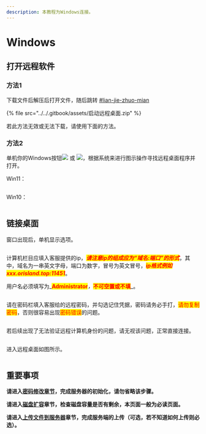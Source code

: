 ```yaml
---
description: 本教程为Windows连接。
---
```


# Windows

## 打开远程软件

### 方法1

下载文件后解压后打开文件，随后跳转 [#lian-jie-zhuo-mian](windows.md#lian-jie-zhuo-mian "mention")

{% file src="../../.gitbook/assets/启动远程桌面.zip" %}

若此方法无效或无法下载，请使用下面的方法。

### 方法2

单机你的Windows按钮![](<../../.gitbook/assets/image (7) (1) (1).png>) 或 ![](<../../.gitbook/assets/image (1) (1) (1) (1) (1) (1) (1) (1) (1) (1) (1) (1) (1) (1) (1) (1) (1).png>)，根据系统来进行图示操作寻找远程桌面程序并打开。

Win11：

<figure><img src="../../.gitbook/assets/chrome_hpbSBDEyn5 (1).png" alt=""><figcaption></figcaption></figure>

Win10：

<figure><img src="../../.gitbook/assets/mstsc_XtxDbHxnpI.png" alt=""><figcaption></figcaption></figure>

## 链接桌面

窗口出现后，单机显示选项。

<figure><img src="../../.gitbook/assets/image (1) (1) (1) (1) (1) (1) (1) (1) (1) (1) (1) (1) (1) (1) (1).png" alt=""><figcaption></figcaption></figure>

计算机栏目应填入客服提供的ip，_<mark style="color:red;">**请注意ip的组成应为“域名:端口”的形式**</mark>_，其中，域名为一串英文字母，端口为数字，冒号为英文冒号，_<mark style="color:red;">**ip格式例如 xxx.orisland.top:11451**</mark>_。

用户名必须填写为_<mark style="color:red;">**Administrator**</mark>_，_<mark style="color:red;">**不可空置或不填**</mark>_。

<figure><img src="../../.gitbook/assets/image (2) (1) (1) (1) (1) (1) (1) (1) (1) (1) (1).png" alt=""><figcaption></figcaption></figure>

请在密码栏填入客服给的远程密码，并勾选记住凭据，密码请务必手打，<mark style="color:red;">请勿复制密码</mark>，否则很容易出现<mark style="color:red;">密码错误</mark>的问题。

<figure><img src="../../.gitbook/assets/image (5) (1) (1).png" alt=""><figcaption></figcaption></figure>

若后续出现了无法验证远程计算机身份的问题，请无视该问题，正常直接连接。

<figure><img src="../../.gitbook/assets/image (33).png" alt=""><figcaption></figcaption></figure>

进入远程桌面如图所示。

<figure><img src="../../.gitbook/assets/image (6) (1).png" alt=""><figcaption></figcaption></figure>

## 重要事项

**请进入**[**密码修改章节**](../mi-ma-xiu-gai.md)**，完成服务器的初始化，请勿省略该步骤。**

**请进入**[**磁盘扩容**](../ci-pan-guan-li/ci-pan-kuo-rong.md)**章节，检查磁盘容量是否有剩余，本页面一般为必读页面。**

**请进入**[**上传文件到服务器**](../shang-chuan-wen-jian/)**章节，完成服务端的上传（可选，若不知道如何上传则必选）。**
